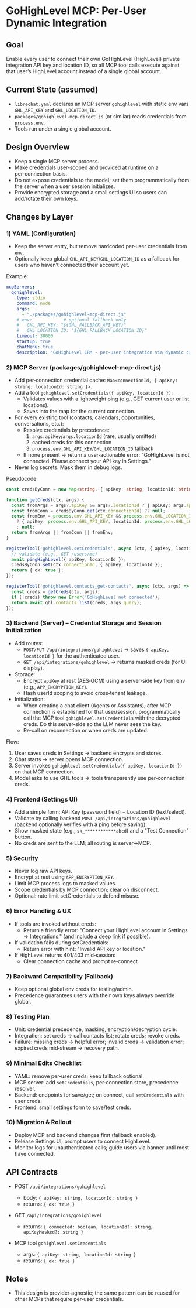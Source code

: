 # GoHighLevel MCP: Per‑User Dynamic Integration

## Goal
Enable every user to connect their own GoHighLevel (HighLevel) private integration API key and location ID, so all MCP tool calls execute against that user’s HighLevel account instead of a single global account.

## Current State (assumed)
- `librechat.yaml` declares an MCP server `gohighlevel` with static env vars `GHL_API_KEY` and `GHL_LOCATION_ID`.
- `packages/gohighlevel-mcp-direct.js` (or similar) reads credentials from `process.env`.
- Tools run under a single global account.

## Design Overview
- Keep a single MCP server process.
- Make credentials user‑scoped and provided at runtime on a per‑connection basis.
- Do not expose credentials to the model; set them programmatically from the server when a user session initializes.
- Provide encrypted storage and a small settings UI so users can add/rotate their own keys.

## Changes by Layer

### 1) YAML (Configuration)
- Keep the server entry, but remove hardcoded per‑user credentials from `env`.
- Optionally keep global `GHL_API_KEY`/`GHL_LOCATION_ID` as a fallback for users who haven’t connected their account yet.

Example:
```yaml
mcpServers:
  gohighlevel:
    type: stdio
    command: node
    args:
      - "./packages/gohighlevel-mcp-direct.js"
    # env:            # optional fallback only
    #   GHL_API_KEY: "${GHL_FALLBACK_API_KEY}"
    #   GHL_LOCATION_ID: "${GHL_FALLBACK_LOCATION_ID}"
    timeout: 30000
    startup: true
    chatMenu: true
    description: "GoHighLevel CRM - per-user integration via dynamic credentials"
```

### 2) MCP Server (packages/gohighlevel-mcp-direct.js)
- Add per‑connection credential cache: `Map<connectionId, { apiKey: string; locationId: string }>`.
- Add a tool `gohighlevel.setCredentials({ apiKey, locationId })`:
  - Validates values with a lightweight ping (e.g., GET current user or list locations).
  - Saves into the map for the current connection.
- For every existing tool (contacts, calendars, opportunities, conversations, etc.):
  - Resolve credentials by precedence:
    1. `args.apiKey`/`args.locationId` (rare, usually omitted)
    2. cached creds for this connection
    3. `process.env.GHL_API_KEY`/`GHL_LOCATION_ID` fallback
  - If none present → return a user‑actionable error: "GoHighLevel is not connected. Please connect your API key in Settings."
- Never log secrets. Mask them in debug logs.

Pseudocode:
```ts
const credsByConn = new Map<string, { apiKey: string; locationId: string }>();

function getCreds(ctx, args) {
  const fromArgs = args?.apiKey && args?.locationId ? { apiKey: args.apiKey, locationId: args.locationId } : null;
  const fromConn = credsByConn.get(ctx.connectionId) ?? null;
  const fromEnv = process.env.GHL_API_KEY && process.env.GHL_LOCATION_ID
    ? { apiKey: process.env.GHL_API_KEY, locationId: process.env.GHL_LOCATION_ID }
    : null;
  return fromArgs || fromConn || fromEnv;
}

registerTool('gohighlevel.setCredentials', async (ctx, { apiKey, locationId }) => {
  // validate (e.g., GET /users/me)
  await pingHighLevel({ apiKey, locationId });
  credsByConn.set(ctx.connectionId, { apiKey, locationId });
  return { ok: true };
});

registerTool('gohighlevel.contacts_get-contacts', async (ctx, args) => {
  const creds = getCreds(ctx, args);
  if (!creds) throw new Error('GoHighLevel not connected');
  return await ghl.contacts.list(creds, args.query);
});
```

### 3) Backend (Server) – Credential Storage and Session Initialization
- Add routes:
  - `POST/PUT /api/integrations/gohighlevel` → saves `{ apiKey, locationId }` for the authenticated user.
  - `GET /api/integrations/gohighlevel` → returns masked creds (for UI display).
- Storage:
  - Encrypt `apiKey` at rest (AES‑GCM) using a server‑side key from env (e.g., `APP_ENCRYPTION_KEY`).
  - Hash userId scoping to avoid cross‑tenant leakage.
- Initialization:
  - When creating a chat client (Agents or Assistants), after MCP connection is established for that user/session, programmatically call the MCP tool `gohighlevel.setCredentials` with the decrypted creds. Do this server‑side so the LLM never sees the key.
  - Re‑call on reconnection or when creds are updated.

Flow:
1. User saves creds in Settings → backend encrypts and stores.
2. Chat starts → server opens MCP connection.
3. Server invokes `gohighlevel.setCredentials({ apiKey, locationId })` on that MCP connection.
4. Model asks to use GHL tools → tools transparently use per‑connection creds.

### 4) Frontend (Settings UI)
- Add a simple form: API Key (password field) + Location ID (text/select).
- Validate by calling backend `POST /api/integrations/gohighlevel` (backend optionally verifies with a ping before saving).
- Show masked state (e.g., `sk_************abcd`) and a "Test Connection" button.
- No creds are sent to the LLM; all routing is server→MCP.

### 5) Security
- Never log raw API keys.
- Encrypt at rest using `APP_ENCRYPTION_KEY`.
- Limit MCP process logs to masked values.
- Scope credentials by MCP connection; clear on disconnect.
- Optional: rate‑limit setCredentials to defend misuse.

### 6) Error Handling & UX
- If tools are invoked without creds:
  - Return a friendly error: "Connect your HighLevel account in Settings → Integrations." (and include a deep link if possible).
- If validation fails during setCredentials:
  - Return error with hint: "Invalid API key or location."
- If HighLevel returns 401/403 mid‑session:
  - Clear connection cache and prompt re‑connect.

### 7) Backward Compatibility (Fallback)
- Keep optional global env creds for testing/admin.
- Precedence guarantees users with their own keys always override global.

### 8) Testing Plan
- Unit: credential precedence, masking, encryption/decryption cycle.
- Integration: set creds → call contacts list; rotate creds; revoke creds.
- Failure: missing creds → helpful error; invalid creds → validation error; expired creds mid‑stream → recovery path.

### 9) Minimal Edits Checklist
- YAML: remove per‑user creds; keep fallback optional.
- MCP server: add `setCredentials`, per‑connection store, precedence resolver.
- Backend: endpoints for save/get; on connect, call `setCredentials` with user creds.
- Frontend: small settings form to save/test creds.

### 10) Migration & Rollout
- Deploy MCP and backend changes first (fallback enabled).
- Release Settings UI; prompt users to connect HighLevel.
- Monitor logs for unauthenticated calls; guide users via banner until most have connected.

## API Contracts

- POST `/api/integrations/gohighlevel`
  - body: `{ apiKey: string, locationId: string }`
  - returns: `{ ok: true }`

- GET `/api/integrations/gohighlevel`
  - returns: `{ connected: boolean, locationId?: string, apiKeyMasked?: string }`

- MCP tool `gohighlevel.setCredentials`
  - args: `{ apiKey: string, locationId: string }`
  - returns: `{ ok: true }`

## Notes
- This design is provider‑agnostic; the same pattern can be reused for other MCPs that require per‑user credentials.
